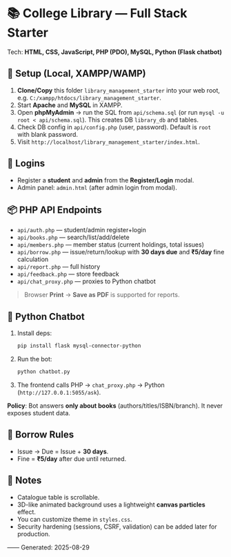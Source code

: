 
# 📚 College Library — Full Stack Starter

Tech: **HTML, CSS, JavaScript, PHP (PDO), MySQL, Python (Flask chatbot)**

## 🔧 Setup (Local, XAMPP/WAMP)
1. **Clone/Copy** this folder `library_management_starter` into your web root, e.g. `C:/xampp/htdocs/library_management_starter`.
2. Start **Apache** and **MySQL** in XAMPP.
3. Open **phpMyAdmin** → run the SQL from `api/schema.sql` (or run `mysql -u root < api/schema.sql`). This creates DB `library_db` and tables.
4. Check DB config in `api/config.php` (user, password). Default is `root` with blank password.
5. Visit `http://localhost/library_management_starter/index.html`.

## 🔐 Logins
- Register a **student** and **admin** from the **Register/Login** modal.
- Admin panel: `admin.html` (after admin login from modal).

## 📦 PHP API Endpoints
- `api/auth.php` — student/admin register+login
- `api/books.php` — search/list/add/delete
- `api/members.php` — member status (current holdings, total issues)
- `api/borrow.php` — issue/return/lookup with **30 days due** and **₹5/day** fine calculation
- `api/report.php` — full history
- `api/feedback.php` — store feedback
- `api/chat_proxy.php` — proxies to Python chatbot

> Browser **Print** → **Save as PDF** is supported for reports.

## 🤖 Python Chatbot
1. Install deps:
   ```bash
   pip install flask mysql-connector-python
   ```
2. Run the bot:
   ```bash
   python chatbot.py
   ```
3. The frontend calls PHP → `chat_proxy.php` → Python (`http://127.0.0.1:5055/ask`).

**Policy**: Bot answers **only about books** (authors/titles/ISBN/branch). It never exposes student data.

## 🧮 Borrow Rules
- Issue → Due = Issue + **30 days**.
- Fine = **₹5/day** after due until returned.

## 🧰 Notes
- Catalogue table is scrollable.
- 3D-like animated background uses a lightweight **canvas particles** effect.
- You can customize theme in `styles.css`.
- Security hardening (sessions, CSRF, validation) can be added later for production.

——
Generated: 2025-08-29
